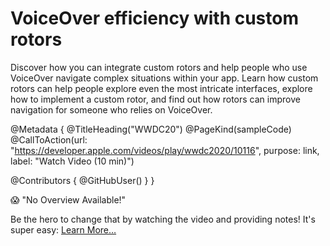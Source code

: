 # VoiceOver efficiency with custom rotors

Discover how you can integrate custom rotors and help people who use VoiceOver navigate complex situations within your app. Learn how custom rotors can help people explore even the most intricate interfaces, explore how to implement a custom rotor, and find out how rotors can improve navigation for someone who relies on VoiceOver.

@Metadata {
   @TitleHeading("WWDC20")
   @PageKind(sampleCode)
   @CallToAction(url: "https://developer.apple.com/videos/play/wwdc2020/10116", purpose: link, label: "Watch Video (10 min)")

   @Contributors {
      @GitHubUser(<replace this with your GitHub handle>)
   }
}

😱 "No Overview Available!"

Be the hero to change that by watching the video and providing notes! It's super easy:
 [Learn More…](https://wwdcnotes.com/documentation/wwdcnotes/contributing)
